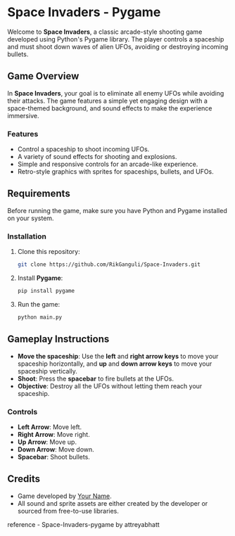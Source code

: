 # Space Invaders - Pygame

Welcome to **Space Invaders**, a classic arcade-style shooting game developed using Python's Pygame library. The player controls a spaceship and must shoot down waves of alien UFOs, avoiding or destroying incoming bullets. 

## Game Overview

In **Space Invaders**, your goal is to eliminate all enemy UFOs while avoiding their attacks. The game features a simple yet engaging design with a space-themed background, and sound effects to make the experience immersive.

### Features

- Control a spaceship to shoot incoming UFOs.
- A variety of sound effects for shooting and explosions.
- Simple and responsive controls for an arcade-like experience.
- Retro-style graphics with sprites for spaceships, bullets, and UFOs.

## Requirements

Before running the game, make sure you have Python and Pygame installed on your system.

### Installation

1. Clone this repository:
    ```bash
    git clone https://github.com/RikGanguli/Space-Invaders.git
    ```
2. Install **Pygame**:
    ```bash
    pip install pygame
    ```

3. Run the game:
    ```bash
    python main.py
    ```

## Gameplay Instructions

- **Move the spaceship**: Use the **left** and **right arrow keys** to move your spaceship horizontally, and **up** and **down arrow keys** to move your spaceship vertically.
- **Shoot**: Press the **spacebar** to fire bullets at the UFOs.
- **Objective**: Destroy all the UFOs without letting them reach your spaceship.

### Controls

- **Left Arrow**: Move left.
- **Right Arrow**: Move right.
- **Up Arrow**: Move up.
- **Down Arrow**: Move down.
- **Spacebar**: Shoot bullets.

## Credits
- Game developed by [Your Name](https://github.com/your-username).
- All sound and sprite assets are either created by the developer or sourced from free-to-use libraries.

reference - Space-Invaders-pygame by attreyabhatt
